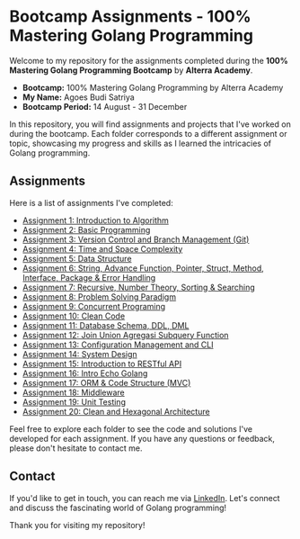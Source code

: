 # Bootcamp Assignments - 100% Mastering Golang Programming

Welcome to my repository for the assignments completed during the **100% Mastering Golang Programming Bootcamp** by **Alterra Academy**.

- **Bootcamp:** 100% Mastering Golang Programming by Alterra Academy
- **My Name:** Agoes Budi Satriya
- **Bootcamp Period:** 14 August - 31 December

In this repository, you will find assignments and projects that I've worked on during the bootcamp. Each folder corresponds to a different assignment or topic, showcasing my progress and skills as I learned the intricacies of Golang programming.

## Assignments

Here is a list of assignments I've completed:

- [Assignment 1: Introduction to Algorithm](/01_Introduction_to_Algorithm/README.md)
- [Assignment 2: Basic Programming](/02_Basic_Programming/README.md)
- [Assignment 3: Version Control and Branch Management (Git)](03_Version_Control_and_Branch_Management_(Git)/README.md)
- [Assignment 4: Time and Space Complexity](04_Time_and_Space_Complexity/README.md)
- [Assignment 5: Data Structure](05_Data_Structure/README.md)
- [Assignment 6: String, Advance Function, Pointer, Struct, Method, Interface, Package & Error Handling](06_String_Advance_Function_Pointer_Struct_Method_Interface_Package_Error_Handling/README.md)
- [Assignment 7: Recursive, Number Theory, Sorting & Searching](07_Recursive_Number_Theory_Sorting_Searching/README.md)
- [Assignment 8: Problem Solving Paradigm](08_Problem_Solving_Paradigm/README.md)
- [Assignment 9: Concurrent Programing](09_Concurrent_Programing/README.md)
- [Assignment 10: Clean Code](10_Clean_Code/README.md)
- [Assignment 11: Database Schema, DDL, DML](11_Database_Schema_DDL_DML/README.md)
- [Assignment 12: Join Union Agregasi Subquery Function](12_Join_Union_Agregasi_Subquery_Function/README.md)
- [Assignment 13: Configuration Management and CLI](13_Configuration_Management_and_CLI/README.md)
- [Assignment 14: System Design](14_System_Design/README.md)
- [Assignment 15: Introduction to RESTful API](15_Introduction_to_RESTful_API/README.md)
- [Assignment 16: Intro Echo Golang](16_Intro_Echo_Golang/README.md)
- [Assignment 17: ORM & Code Structure (MVC)](17_ORM_Code_Structure_MVC/README.md)
- [Assignment 18: Middleware](18_Middleware/README.md)
- [Assignment 19: Unit Testing](19_Unit_Testing/README.md)
- [Assignment 20: Clean and Hexagonal Architecture](20_Clean_and_Hexagonal_Architecture/README.md)


Feel free to explore each folder to see the code and solutions I've developed for each assignment. If you have any questions or feedback, please don't hesitate to contact me.

## Contact

If you'd like to get in touch, you can reach me via [LinkedIn](https://www.linkedin.com/in/aszaychik/). Let's connect and discuss the fascinating world of Golang programming!

Thank you for visiting my repository!
